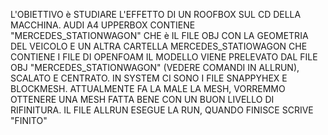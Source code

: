 L'OBIETTIVO è STUDIARE L'EFFETTO DI UN ROOFBOX SUL CD DELLA MACCHINA.
AUDI A4 UPPERBOX CONTIENE "MERCEDES_STATIONWAGON" CHE è IL FILE OBJ CON LA GEOMETRIA DEL VEICOLO E UN ALTRA CARTELLA MERCEDES_STATIOWAGON CHE CONTIENE I FILE DI OPENFOAM
IL MODELLO VIENE PRELEVATO DAL FILE OBJ "MERCEDES_STATIONWAGON" (VEDERE COMANDI IN ALLRUN), SCALATO E CENTRATO.
IN SYSTEM CI SONO I FILE SNAPPYHEX E BLOCKMESH. ATTUALMENTE FA LA MALE LA MESH, VORREMMO OTTENERE UNA MESH FATTA BENE CON UN BUON LIVELLO DI RIFINITURA.
IL FILE ALLRUN ESEGUE LA RUN, QUANDO FINISCE SCRIVE "FINITO"
